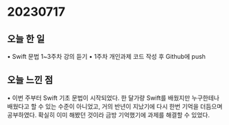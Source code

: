 # 20230717
## 오늘 한 일
• Swift 문법 1~3주차 강의 듣기
• 1주차 개인과제 코드 작성 후 Github에 push

## 오늘 느낀 점
• 이번 주부터 Swift 기초 문법이 시작되었다. 한 달가량 Swift를 배웠지만 누구한테나 배웠다고 할 수 있는 수준이 아니었고, 거의 반년이 지났기에 다시 한번 기억을 더듬으며 공부하였다. 확실히 이미 해봤던 것이라 금방 기억했기에 과제를 해결할 수 있었다.
